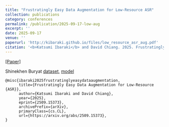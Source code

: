```yaml
---
title: "Frustratingly Easy Data Augmentation for Low-Resource ASR"
collection: publications
category: conferences
permalink: /publication/2025-09-17-low-aug
excerpt: ''
date: 2025-09-17
venue: ''
paperurl: 'http://kibaraki.github.io/files/low_resource_asr_aug.pdf'
citation: '<b>Katsumi Ibaraki</b> and David Chiang. 2025. Frustratingly easy data augmentation for low-resource ASR. Preprint, arXiv:2509.15373.'
---
```


[[Paper]](http://arxiv.org/abs/2509.15373) 

Shinekhen Buryat [dataset](https://huggingface.co/datasets/kibaraki/Shinekhen-Buryat), [model](https://huggingface.co/kibaraki/wav2vec2-large-xlsr-53-shinekhen-buryat)

```
@misc{ibaraki2025frustratinglyeasydataaugmentation,
      title={Frustratingly Easy Data Augmentation for Low-Resource {ASR}}, 
      author={Katsumi Ibaraki and David Chiang},
      year={2025},
      eprint={2509.15373},
      archivePrefix={arXiv},
      primaryClass={cs.CL},
      url={https://arxiv.org/abs/2509.15373}, 
}
```
